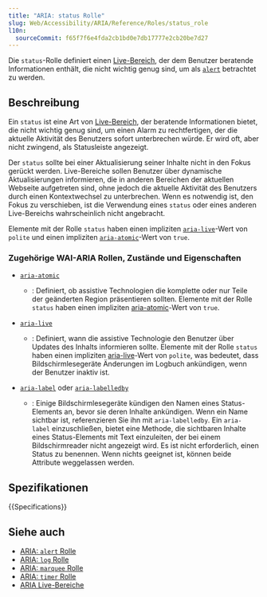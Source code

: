 ```yaml
---
title: "ARIA: status Rolle"
slug: Web/Accessibility/ARIA/Reference/Roles/status_role
l10n:
  sourceCommit: f65f7f6e4fda2cb1bd0e7db17777e2cb20be7d27
---
```


Die `status`-Rolle definiert einen [Live-Bereich](/de/docs/Web/Accessibility/ARIA/Guides/Live_regions), der dem Benutzer beratende Informationen enthält, die nicht wichtig genug sind, um als [`alert`](/de/docs/Web/Accessibility/ARIA/Reference/Roles/alert_role) betrachtet zu werden.

## Beschreibung

Ein `status` ist eine Art von [Live-Bereich](/de/docs/Web/Accessibility/ARIA/Guides/Live_regions), der beratende Informationen bietet, die nicht wichtig genug sind, um einen Alarm zu rechtfertigen, der die aktuelle Aktivität des Benutzers sofort unterbrechen würde. Er wird oft, aber nicht zwingend, als Statusleiste angezeigt.

Der `status` sollte bei einer Aktualisierung seiner Inhalte nicht in den Fokus gerückt werden. Live-Bereiche sollen Benutzer über dynamische Aktualisierungen informieren, die in anderen Bereichen der aktuellen Webseite aufgetreten sind, ohne jedoch die aktuelle Aktivität des Benutzers durch einen Kontextwechsel zu unterbrechen. Wenn es notwendig ist, den Fokus zu verschieben, ist die Verwendung eines `status` oder eines anderen Live-Bereichs wahrscheinlich nicht angebracht.

Elemente mit der Rolle `status` haben einen impliziten [`aria-live`](/de/docs/Web/Accessibility/ARIA/Reference/Attributes/aria-live)-Wert von `polite` und einen impliziten [`aria-atomic`](/de/docs/Web/Accessibility/ARIA/Reference/Attributes/aria-atomic)-Wert von `true`.

### Zugehörige WAI-ARIA Rollen, Zustände und Eigenschaften

- [`aria-atomic`](/de/docs/Web/Accessibility/ARIA/Reference/Attributes/aria-atomic)

  - : Definiert, ob assistive Technologien die komplette oder nur Teile der geänderten Region präsentieren sollten. Elemente mit der Rolle `status` haben einen impliziten [aria-atomic](https://www.w3.org/TR/wai-aria-1.1/#aria-atomic)-Wert von `true`.

- [`aria-live`](/de/docs/Web/Accessibility/ARIA/Reference/Attributes/aria-live)

  - : Definiert, wann die assistive Technologie den Benutzer über Updates des Inhalts informieren sollte. Elemente mit der Rolle `status` haben einen impliziten [aria-live](https://www.w3.org/TR/wai-aria-1.1/#aria-live)-Wert von `polite`, was bedeutet, dass Bildschirmlesegeräte Änderungen im Logbuch ankündigen, wenn der Benutzer inaktiv ist.

- [`aria-label`](/de/docs/Web/Accessibility/ARIA/Reference/Attributes/aria-label) oder [`aria-labelledby`](/de/docs/Web/Accessibility/ARIA/Reference/Attributes/aria-labelledby)

  - : Einige Bildschirmlesegeräte kündigen den Namen eines Status-Elements an, bevor sie deren Inhalte ankündigen. Wenn ein Name sichtbar ist, referenzieren Sie ihn mit `aria-labelledby`. Ein `aria-label` einzuschließen, bietet eine Methode, die sichtbaren Inhalte eines Status-Elements mit Text einzuleiten, der bei einem Bildschirmreader nicht angezeigt wird. Es ist nicht erforderlich, einen Status zu benennen. Wenn nichts geeignet ist, können beide Attribute weggelassen werden.

## Spezifikationen

{{Specifications}}

## Siehe auch

- [ARIA: `alert` Rolle](/de/docs/Web/Accessibility/ARIA/Reference/Roles/alert_role)
- [ARIA: `log` Rolle](/de/docs/Web/Accessibility/ARIA/Reference/Roles/log_role)
- [ARIA: `marquee` Rolle](/de/docs/Web/Accessibility/ARIA/Reference/Roles/marquee_role)
- [ARIA: `timer` Rolle](/de/docs/Web/Accessibility/ARIA/Reference/Roles/timer_role)
- [ARIA Live-Bereiche](/de/docs/Web/Accessibility/ARIA/Guides/Live_regions)
